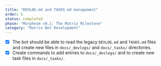 ```yaml
---
title: "DEVLOG.md and TASKS.md management"
order: 5
status: completed
phase: "Morpheum v0.1: The Matrix Milestone"
category: "Matrix Bot Development"
---
```


- [x] The bot should be able to read the legacy `DEVLOG.md` and `TASKS.md` files and create new files in `docs/_devlogs/` and `docs/_tasks/` directories.
- [x] Create commands to add entries to `docs/_devlogs/` and to create new task files in `docs/_tasks/`.